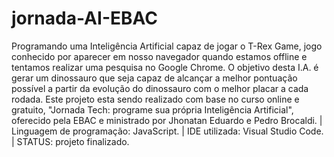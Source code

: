 # jornada-AI-EBAC
Programando uma Inteligência Artificial capaz de jogar o T-Rex Game, jogo conhecido por aparecer em nosso navegador quando estamos offline e tentamos realizar uma pesquisa no Google Chrome.
O objetivo desta I.A. é gerar um dinossauro que seja capaz de alcançar a melhor pontuação possível a partir da evolução do dinossauro com o melhor placar a cada rodada. 
Este projeto esta sendo realizado com base no curso online e gratuito, "Jornada Tech: programe sua própria Inteligência Artificial", oferecido pela EBAC e ministrado por Jhonatan Eduardo e Pedro Brocaldi.
| Linguagem de programação: JavaScript.
| IDE utilizada: Visual Studio Code.
| STATUS: projeto finalizado.
